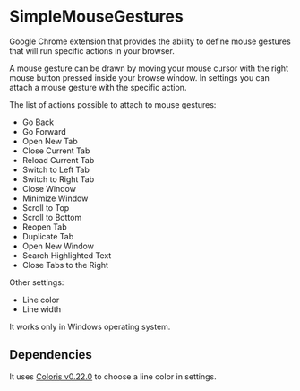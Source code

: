 # SimpleMouseGestures

Google Chrome extension that provides the ability to define mouse gestures that will run specific actions in your
browser.

A mouse gesture can be drawn by moving your mouse cursor with the right mouse button pressed inside your browse window.
In settings you can attach a mouse gesture with the specific action.

The list of actions possible to attach to mouse gestures:

- Go Back
- Go Forward
- Open New Tab
- Close Current Tab
- Reload Current Tab
- Switch to Left Tab
- Switch to Right Tab
- Close Window
- Minimize Window
- Scroll to Top
- Scroll to Bottom
- Reopen Tab
- Duplicate Tab
- Open New Window
- Search Highlighted Text
- Close Tabs to the Right

Other settings:

- Line color
- Line width

It works only in Windows operating system.

## Dependencies

It uses [Coloris v0.22.0](https://github.com/mdbassit/Coloris) to choose a line color in settings.
